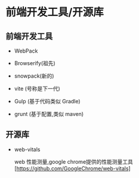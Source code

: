 # 前端开发工具/开源库

## 前端开发工具

- WebPack
- Browserify(祖先)
- snowpack(新的)
- vite (号称是下一代)

- Gulp (基于代码类似 Gradle)
- grunt (基于配置,类似 maven)

## 开源库

- web-vitals

  web 性能测量,google chrome提供的性能测量工具[https://github.com/GoogleChrome/web-vitals]
